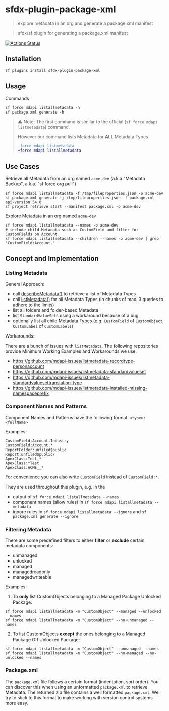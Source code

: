 # sfdx-plugin-package-xml

> explore metadata in an org and generate a package.xml manifest

> sfdx/sf plugin for generating a package.xml manifest

[![Actions Status](https://github.com/amtrack/sfdx-plugin-package-xml/actions/workflows/default.yml/badge.svg?branch=main)](https://github.com/amtrack/sfdx-plugin-package-xml/actions?query=branch:main)

## Installation

```console
sf plugins install sfdx-plugin-package-xml
```

## Usage

Commands

```console
sf force mdapi listallmetadata -h
sf package.xml generate -h
```

> :warning: Note: The first command is similar to the official (`sf force mdapi listmetadata`) command.
>
> However our command lists Metadata for **ALL** Metadata Types.
>
> ```diff
> -force mdapi listmetadata
> +force mdapi listallmetadata
> ```

## Use Cases

Retrieve all Metadata from an org named `acme-dev` (a.k.a "Metadata Backup", a.k.a. "sf force org pull")

```console
sf force mdapi listallmetadata -f /tmp/fileproperties.json -o acme-dev
sf package.xml generate -j /tmp/fileproperties.json -f package.xml --api-version 54.0
sf project retrieve start --manifest package.xml -o acme-dev
```

Explore Metadata in an org named `acme-dev`

```console
sf force mdapi listallmetadata --names -o acme-dev
# include child Metadata such as CustomField and filter for CustomFields on Account
sf force mdapi listallmetadata --children --names -o acme-dev | grep "CustomField:Account."
```

## Concept and Implementation

### Listing Metadata

General Approach:

- call [describeMetadata()](https://developer.salesforce.com/docs/atlas.en-us.api_meta.meta/api_meta/meta_describe.htm) to retrieve a list of Metadata Types
- call [listMetadata()](https://developer.salesforce.com/docs/atlas.en-us.api_meta.meta/api_meta/meta_listmetadata.htm) for all Metadata Types (in chunks of max. 3 queries to adhere to the limits)
- list all folders and folder-based Metadata
- list `StandardValueSet`s using a workaround because of a bug
- optionally list all child Metadata Types (e.g. `CustomField` of `CustomObject`, `CustomLabel` of `CustomLabels`)

Workarounds:

There are a bunch of issues with `listMetadata`. The following repositories provide Minimum Working Examples and Workarounds we use:

- https://github.com/mdapi-issues/listmetadata-recordtype-personaccount
- https://github.com/mdapi-issues/listmetadata-standardvalueset
- https://github.com/mdapi-issues/listmetadata-standardvaluesettranslation-type
- https://github.com/mdapi-issues/listmetadata-installed-missing-namespaceprefix

### Component Names and Patterns

Component Names and Patterns have the following format: `<type>:<fullName>`

Examples:

```
CustomField:Account.Industry
CustomField:Account.*
ReportFolder:unfiled$public
Report:unfiled$public/
ApexClass:Test_*
ApexClass:*Test
ApexClass:ACME__*
```

For convenience you can also write `CustomField` instead of `CustomField:*`.

They are used throughout this plugin, e.g. in the

- output of `sf force mdapi listallmetadata --names`
- component names (allow rules) in `sf force mdapi listallmetadata --metadata`
- ignore rules in `sf force mdapi listallmetadata --ignore` and `sf package.xml generate --ignore`

### Filtering Metadata

There are some predefined filters to either **filter** or **exclude** certain metadata components:

- unmanaged
- unlocked
- managed
- managedreadonly
- managedwriteable

Examples:

1. To **only** list CustomObjects belonging to a Managed Package Unlocked Package:

```console
sf force mdapi listallmetadata -m "CustomObject" --managed --unlocked --names
sf force mdapi listallmetadata -m "CustomObject" --no-unmanaged --names
```

2. To list CustomObjects **except** the ones belonging to a Managed Package OR Unlocked Package:

```console
sf force mdapi listallmetadata -m "CustomObject" --unmanaged --names
sf force mdapi listallmetadata -m "CustomObject" --no-managed --no-unlocked --names
```

### Package.xml

The `package.xml` file follows a certain format (indentation, sort order).
You can discover this when using an unformatted `package.xml` to retrieve Metadata.
The returned zip file contains a well formatted `package.xml`.
We try to stick to this format to make working with version control systems more easy.

